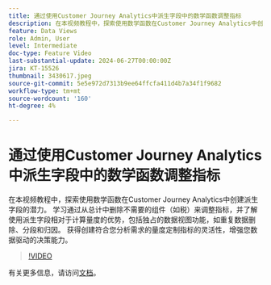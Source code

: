 ```yaml
---
title: 通过使用Customer Journey Analytics中派生字段中的数学函数调整指标
description: 在本视频教程中，探索使用数学函数在Customer Journey Analytics中创建派生字段的潜力。 学习通过从总计中删除不需要的组件（如税）来调整指标，并了解使用派生字段相对于计算量度的优势，包括独占的数据视图功能，如重复数据删除、分段和归因。
feature: Data Views
role: Admin, User
level: Intermediate
doc-type: Feature Video
last-substantial-update: 2024-06-27T00:00:00Z
jira: KT-15526
thumbnail: 3430617.jpeg
source-git-commit: 5e5e972d7313b9ee64ffcfa411d4b7a34f1f9682
workflow-type: tm+mt
source-wordcount: '160'
ht-degree: 4%

---
```


# 通过使用Customer Journey Analytics中派生字段中的数学函数调整指标

在本视频教程中，探索使用数学函数在Customer Journey Analytics中创建派生字段的潜力。 学习通过从总计中删除不需要的组件（如税）来调整指标，并了解使用派生字段相对于计算量度的优势，包括独占的数据视图功能，如重复数据删除、分段和归因。 获得创建符合您分析需求的量度定制指标的灵活性，增强您数据驱动的决策能力。

>[!VIDEO](https://video.tv.adobe.com/v/3430617/&learn=on)

有关更多信息，请访问[文档](https://experienceleague.adobe.com/zh-hans/docs/analytics-platform/using/cja-dataviews/derived-fields)。
